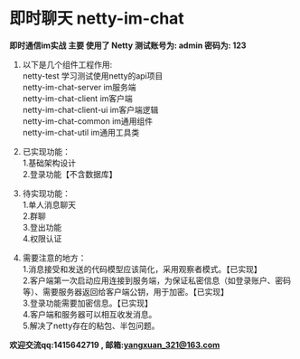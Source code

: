 # 即时聊天 netty-im-chat<br>
**即时通信im实战 主要 使用了 Netty  测试账号为: admin 密码为: 123**

 1. 以下是几个组件工程作用:<br>
    netty-test 学习测试使用netty的api项目<br>
    netty-im-chat-server im服务端<br>
    netty-im-chat-client im客户端<br>
    netty-im-chat-client-ui im客户端逻辑<br>
    netty-im-chat-common im通用组件<br>
    netty-im-chat-util im通用工具类<br>

 2. 已实现功能：<br>
    1.基础架构设计<br>
    2.登录功能【不含数据库】<br>

 3. 待实现功能：<br>
    1.单人消息聊天<br>
    2.群聊<br>
    3.登出功能<br>
    4.权限认证<br>

 4. 需要注意的地方：<br>
    1.消息接受和发送的代码模型应该简化，采用观察者模式。【已实现】<br>
    2.客户端第一次启动应用连接到服务端，为保证私密信息（如登录账户、密码等）、需要服务器返回给客户端公钥，用于加密。【已实现】<br>
    3.登录功能需要加密信息。【已实现】<br>
    4.客户端和服务器可以相互收发消息。<br>
    5.解决了netty存在的粘包、半包问题。<br>
    
    

**欢迎交流qq:1415642719 , 邮箱:yangxuan_321@163.com**
